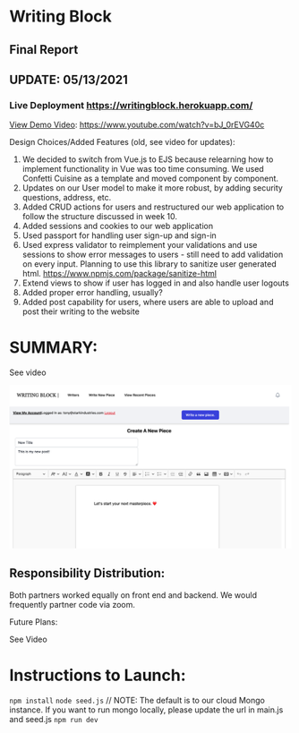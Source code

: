# Writing Block
## Final Report
## UPDATE: 05/13/2021

### Live Deployment https://writingblock.herokuapp.com/

[View Demo Video](https://www.youtube.com/watch?v=bJ_0rEVG40c): https://www.youtube.com/watch?v=bJ_0rEVG40c

Design Choices/Added Features (old, see video for updates):

1. We decided to switch from Vue.js to EJS because relearning how to implement functionality in Vue was too time consuming. We used Confetti Cuisine as a template and moved component by component. 
2. Updates on our User model to make it more robust, by adding security questions, address, etc. 
3. Added CRUD actions for users and restructured our web application to follow the structure discussed in week 10.
4. Added sessions and cookies to our web application
5. Used passport for handling user sign-up and sign-in
6. Used express validator to reimplement your validations and use sessions to show error messages to users - still need to add validation on every input. Planning to use this library to sanitize user generated html. https://www.npmjs.com/package/sanitize-html 
7. Extend views to show if user has logged in and also handle user logouts
8. Added proper error handling, usually?
9. Added post capability for users, where users are able to upload and post their writing to the website

# SUMMARY: 
See video

![Drag Racing](sshot.png)


## Responsibility Distribution:
Both partners worked equally on front end and backend. We would frequently partner code via zoom. 

Future Plans:

See Video



# Instructions to Launch:
`npm install`
`node seed.js` // NOTE: The default is to our cloud Mongo instance. If you want to run mongo locally, please update the url in main.js and seed.js
`npm run dev`
